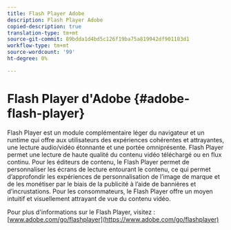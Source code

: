 ```yaml
---
title: Flash Player Adobe
description: Flash Player Adobe
copied-description: true
translation-type: tm+mt
source-git-commit: 89bdda1d4bd5c126f19ba75a819942df901183d1
workflow-type: tm+mt
source-wordcount: '99'
ht-degree: 0%

---
```



# Flash Player d&#39;Adobe {#adobe-flash-player}

Flash Player est un module complémentaire léger du navigateur et un runtime qui offre aux utilisateurs des expériences cohérentes et attrayantes, une lecture audio/vidéo étonnante et une portée omniprésente. Flash Player permet une lecture de haute qualité du contenu vidéo téléchargé ou en flux continu. Pour les éditeurs de contenu, le Flash Player permet de personnaliser les écrans de lecture entourant le contenu, ce qui permet d’approfondir les expériences de personnalisation de l’image de marque et de les monétiser par le biais de la publicité à l’aide de bannières et d’incrustations. Pour les consommateurs, le Flash Player offre un moyen intuitif et visuellement attrayant de vue du contenu vidéo.

Pour plus d&#39;informations sur le Flash Player, visitez : [www.adobe.com/go/flashplayer](https://www.adobe.com/go/flashplayer)
